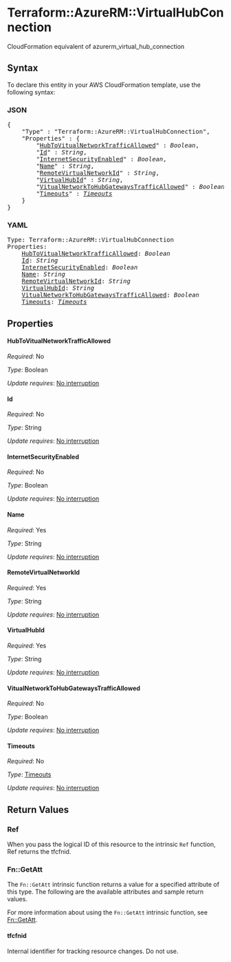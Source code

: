 # Terraform::AzureRM::VirtualHubConnection

CloudFormation equivalent of azurerm_virtual_hub_connection

## Syntax

To declare this entity in your AWS CloudFormation template, use the following syntax:

### JSON

<pre>
{
    "Type" : "Terraform::AzureRM::VirtualHubConnection",
    "Properties" : {
        "<a href="#hubtovitualnetworktrafficallowed" title="HubToVitualNetworkTrafficAllowed">HubToVitualNetworkTrafficAllowed</a>" : <i>Boolean</i>,
        "<a href="#id" title="Id">Id</a>" : <i>String</i>,
        "<a href="#internetsecurityenabled" title="InternetSecurityEnabled">InternetSecurityEnabled</a>" : <i>Boolean</i>,
        "<a href="#name" title="Name">Name</a>" : <i>String</i>,
        "<a href="#remotevirtualnetworkid" title="RemoteVirtualNetworkId">RemoteVirtualNetworkId</a>" : <i>String</i>,
        "<a href="#virtualhubid" title="VirtualHubId">VirtualHubId</a>" : <i>String</i>,
        "<a href="#vitualnetworktohubgatewaystrafficallowed" title="VitualNetworkToHubGatewaysTrafficAllowed">VitualNetworkToHubGatewaysTrafficAllowed</a>" : <i>Boolean</i>,
        "<a href="#timeouts" title="Timeouts">Timeouts</a>" : <i><a href="timeouts.md">Timeouts</a></i>
    }
}
</pre>

### YAML

<pre>
Type: Terraform::AzureRM::VirtualHubConnection
Properties:
    <a href="#hubtovitualnetworktrafficallowed" title="HubToVitualNetworkTrafficAllowed">HubToVitualNetworkTrafficAllowed</a>: <i>Boolean</i>
    <a href="#id" title="Id">Id</a>: <i>String</i>
    <a href="#internetsecurityenabled" title="InternetSecurityEnabled">InternetSecurityEnabled</a>: <i>Boolean</i>
    <a href="#name" title="Name">Name</a>: <i>String</i>
    <a href="#remotevirtualnetworkid" title="RemoteVirtualNetworkId">RemoteVirtualNetworkId</a>: <i>String</i>
    <a href="#virtualhubid" title="VirtualHubId">VirtualHubId</a>: <i>String</i>
    <a href="#vitualnetworktohubgatewaystrafficallowed" title="VitualNetworkToHubGatewaysTrafficAllowed">VitualNetworkToHubGatewaysTrafficAllowed</a>: <i>Boolean</i>
    <a href="#timeouts" title="Timeouts">Timeouts</a>: <i><a href="timeouts.md">Timeouts</a></i>
</pre>

## Properties

#### HubToVitualNetworkTrafficAllowed

_Required_: No

_Type_: Boolean

_Update requires_: [No interruption](https://docs.aws.amazon.com/AWSCloudFormation/latest/UserGuide/using-cfn-updating-stacks-update-behaviors.html#update-no-interrupt)

#### Id

_Required_: No

_Type_: String

_Update requires_: [No interruption](https://docs.aws.amazon.com/AWSCloudFormation/latest/UserGuide/using-cfn-updating-stacks-update-behaviors.html#update-no-interrupt)

#### InternetSecurityEnabled

_Required_: No

_Type_: Boolean

_Update requires_: [No interruption](https://docs.aws.amazon.com/AWSCloudFormation/latest/UserGuide/using-cfn-updating-stacks-update-behaviors.html#update-no-interrupt)

#### Name

_Required_: Yes

_Type_: String

_Update requires_: [No interruption](https://docs.aws.amazon.com/AWSCloudFormation/latest/UserGuide/using-cfn-updating-stacks-update-behaviors.html#update-no-interrupt)

#### RemoteVirtualNetworkId

_Required_: Yes

_Type_: String

_Update requires_: [No interruption](https://docs.aws.amazon.com/AWSCloudFormation/latest/UserGuide/using-cfn-updating-stacks-update-behaviors.html#update-no-interrupt)

#### VirtualHubId

_Required_: Yes

_Type_: String

_Update requires_: [No interruption](https://docs.aws.amazon.com/AWSCloudFormation/latest/UserGuide/using-cfn-updating-stacks-update-behaviors.html#update-no-interrupt)

#### VitualNetworkToHubGatewaysTrafficAllowed

_Required_: No

_Type_: Boolean

_Update requires_: [No interruption](https://docs.aws.amazon.com/AWSCloudFormation/latest/UserGuide/using-cfn-updating-stacks-update-behaviors.html#update-no-interrupt)

#### Timeouts

_Required_: No

_Type_: <a href="timeouts.md">Timeouts</a>

_Update requires_: [No interruption](https://docs.aws.amazon.com/AWSCloudFormation/latest/UserGuide/using-cfn-updating-stacks-update-behaviors.html#update-no-interrupt)

## Return Values

### Ref

When you pass the logical ID of this resource to the intrinsic `Ref` function, Ref returns the tfcfnid.

### Fn::GetAtt

The `Fn::GetAtt` intrinsic function returns a value for a specified attribute of this type. The following are the available attributes and sample return values.

For more information about using the `Fn::GetAtt` intrinsic function, see [Fn::GetAtt](https://docs.aws.amazon.com/AWSCloudFormation/latest/UserGuide/intrinsic-function-reference-getatt.html).

#### tfcfnid

Internal identifier for tracking resource changes. Do not use.

